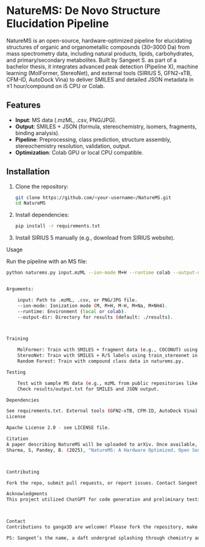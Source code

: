# NatureMS: De Novo Structure Elucidation Pipeline

NatureMS is an open-source, hardware-optimized pipeline for elucidating structures of organic and organometallic compounds (30–3000 Da) from mass spectrometry data, including natural products, lipids, carbohydrates, and primary/secondary metabolites. Built by Sangeet S. as part of a bachelor thesis, it integrates advanced peak detection (Pipeline X), machine learning (MolFormer, StereoNet), and external tools (SIRIUS 5, GFN2-xTB, CFM-ID, AutoDock Vina) to deliver SMILES and detailed JSON metadata in ≤1 hour/compound on i5 CPU or Colab.

## Features
- **Input**: MS data (.mzML, .csv, PNG/JPG).
- **Output**: SMILES + JSON (formula, stereochemistry, isomers, fragments, binding analysis).
- **Pipeline**: Preprocessing, class prediction, structure assembly, stereochemistry resolution, validation, output.
- **Optimization**: Colab GPU or local CPU compatible.

## Installation
1. Clone the repository:
   ```bash
   git clone https://github.com/<your-username>/NatureMS.git
   cd NatureMS

2. Install dependencies:
   ```bash
   pip install -r requirements.txt

3. Install SIRIUS 5 manually (e.g., download from SIRIUS website).

Usage

Run the pipeline with an MS file:
```bash
python naturems.py input.mzML --ion-mode M+H --runtime colab --output-dir ./results


Arguments:

    input: Path to .mzML, .csv, or PNG/JPG file.
    --ion-mode: Ionization mode (M, M+H, M-H, M+Na, M+NH4).
    --runtime: Environment (local or colab).
    --output-dir: Directory for results (default: ./results).



Training

    MolFormer: Train with SMILES + fragment data (e.g., COCONUT) using train_molformer in molformer.py.
    StereoNet: Train with SMILES + R/S labels using train_stereonet in stereonet.py.
    Random Forest: Train with compound class data in naturems.py.

Testing

    Test with sample MS data (e.g., mzML from public repositories like MassBank).
    Check results/output.txt for SMILES and JSON output.

Dependencies

See requirements.txt. External tools (GFN2-xTB, CFM-ID, AutoDock Vina) need separate setup.
License

Apache License 2.0 - see LICENSE file.

Citation
A paper describing NatureMS will be uploaded to arXiv. Once available, please cite:
Sharma, S, Pandey, B. (2025), "NatureMS: A Hardware Optimized, Open Source Pipeline for De Novo Structure Elucidation of Organic and Organometallic Compounds from Mass Spectrometry Data," arXiv preprint.



Contributing

Fork the repo, submit pull requests, or report issues. Contact Sangeet S. via LinkedIn for collaboration.

Acknowledgments
This project utilized ChatGPT for code generation and preliminary testing, Gemini for debugging, and xAI for optimizations. The core algorithm was designed entirely by me, and rigorous testing is being conducted to ensure its validity and robustness.



Contact
Contributions to ganga3D are welcome! Please fork the repository, make your changes, and submit a pull request. For questions or to discuss potential contributions, contact Sangeet Sharma on LinkedIn.

PS: Sangeet’s the name, a daft undergrad splashing through chemistry and code like a toddler—my titrations are a mess, and I’ve used my mouth to pipette.


